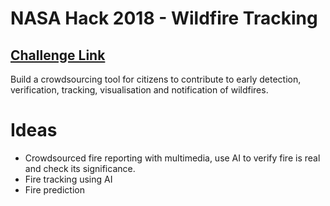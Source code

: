 # NASA Hack 2018 - Wildfire Tracking
## [Challenge Link](https://2018.spaceappschallenge.org/challenges/volcanoes-icebergs-and-asteroids-oh-my/real-time-fire-app/details)
Build a crowdsourcing tool for citizens to contribute to early detection, verification, tracking, visualisation and notification of wildfires.

# Ideas
- Crowdsourced fire reporting with multimedia, use AI to verify fire is real and check its significance.
- Fire tracking using AI
- Fire prediction

